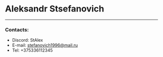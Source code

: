 # Aleksandr Stsefanovich
--- 
### Contacts: 
* Discord: StAlex
* E-mail: stefanovich1996@mail.ru
* Tel: +375336112345


